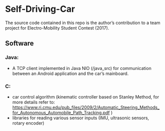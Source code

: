 # Self-Driving-Car
The source code contained in this repo is the author’s contribution to a team project for Electro-Mobility Student Contest (2017).
## Software 
### Java:
-	A TCP client implemented in Java NIO (/java_src) for communication between an Android application and the car’s mainboard. 
### C:
-	car control algorithm (kinematic controller based on Stanley Method, for more details refer to: https://www.ri.cmu.edu/pub_files/2009/2/Automatic_Steering_Methods_for_Autonomous_Automobile_Path_Tracking.pdf ) 
-	libraries for reading various sensor inputs (IMU, ultrasonic sensors, rotary encoder) 
